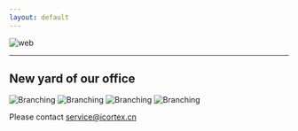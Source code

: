 ```yaml
---
layout: default
---
```

![web](https://lwillbegates.github.io/images/web2.png)

* * *

## New yard of our office


![Branching](https://lwillbegates.github.io/images/envr1_1.jpg)
![Branching](https://lwillbegates.github.io/images/envr1_2.jpg)
![Branching](https://lwillbegates.github.io/images/envr1_3.jpg)
![Branching](https://lwillbegates.github.io/images/envr1_4.jpg)

Please contact service@icortex.cn
